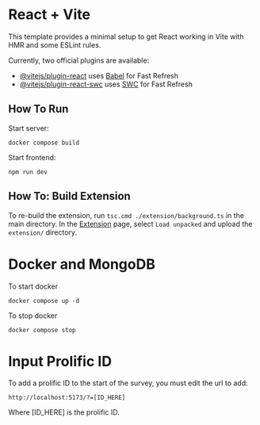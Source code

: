# React + Vite

This template provides a minimal setup to get React working in Vite with HMR and some ESLint rules.

Currently, two official plugins are available:

- [@vitejs/plugin-react](https://github.com/vitejs/vite-plugin-react/blob/main/packages/plugin-react/README.md) uses [Babel](https://babeljs.io/) for Fast Refresh
- [@vitejs/plugin-react-swc](https://github.com/vitejs/vite-plugin-react-swc) uses [SWC](https://swc.rs/) for Fast Refresh


## How To Run

Start server:
```
docker compose build
```
Start frontend:
```
npm run dev
```

## How To: Build Extension

To re-build the extension, run `tsc.cmd ./extension/background.ts` in the main directory. In the [Extension](chrome://extensions/) page, select `Load unpacked` and upload the `extension/` directory.

# Docker and MongoDB

To start docker

```
docker compose up -d
```

To stop docker

```
docker compose stop
```

# Input Prolific ID

To add a prolific ID to the start of the survey, you must edit the url to add:
```
http://localhost:5173/?=[ID_HERE]
```
Where [ID_HERE] is the prolific ID.
